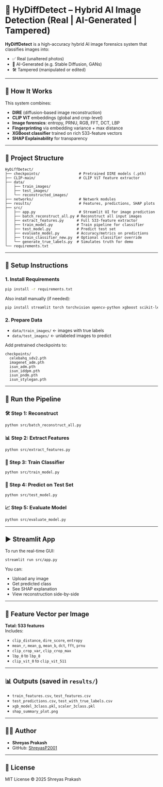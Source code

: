 # 🧠 HyDiffDetect – Hybrid AI Image Detection (Real | AI-Generated | Tampered)

**HyDiffDetect** is a high-accuracy hybrid AI image forensics system that classifies images into:
- ✅ Real (unaltered photos)
- 🤖 AI-Generated (e.g. Stable Diffusion, GANs)
- 🛠️ Tampered (manipulated or edited)

---

## 🚀 How It Works

This system combines:
- **DIRE** (diffusion-based image reconstruction)
- **CLIP ViT** embeddings (global and crop-level)
- **Image forensics**: entropy, PRNU, RGB, FFT, DCT, LBP
- **Fingerprinting** via embedding variance + max distance
- **XGBoost classifier** trained on rich 533-feature vectors
- **SHAP Explainability** for transparency

---

## 📁 Project Structure

```
HyDiffDetect/
├── checkpoints/                  # Pretrained DIRE models (.pth)
├── CLIP-main/                    # CLIP ViT feature extractor
├── data/
│   ├── train_images/
│   ├── test_images/
│   └── reconstructed_images/
├── networks/                     # Network modules
├── results/                      # Features, predictions, SHAP plots
├── src/
│   ├── app.py                    # Streamlit UI for image prediction
│   ├── batch_reconstruct_all.py # Reconstruct all input images
│   ├── extract_features.py      # Full 533-feature extractor
│   ├── train_model.py           # Train pipeline for classifier
│   ├── test_model.py            # Predict test set
│   ├── evaluate_model.py        # Accuracy/metrics on predictions
│   ├── train_classifier_new.py  # Optional classifier override
│   └── generate_true_labels.py  # Simulates truth for demo
└── requirements.txt
```

---

## 🔧 Setup Instructions

### 1. Install Requirements

```bash
pip install -r requirements.txt
```

Also install manually (if needed):

```bash
pip install streamlit torch torchvision opencv-python xgboost scikit-learn pandas matplotlib shap
```

### 2. Prepare Data

- `data/train_images/` ← images with true labels
- `data/test_images/` ← unlabeled images to predict

Add pretrained checkpoints to:
```
checkpoints/
  celebahq_sdv2.pth
  imagenet_adm.pth
  isun_adm.pth
  isun_iddpm.pth
  isun_pndm.pth
  isun_stylegan.pth
```

---

## 🔄 Run the Pipeline

### 🛠 Step 1: Reconstruct

```bash
python src/batch_reconstruct_all.py
```

### 📊 Step 2: Extract Features

```bash
python src/extract_features.py
```

### 🧠 Step 3: Train Classifier

```bash
python src/train_model.py
```

### 🎯 Step 4: Predict on Test Set

```bash
python src/test_model.py
```

### 📈 Step 5: Evaluate Model

```bash
python src/evaluate_model.py
```

---

## ▶️ Streamlit App

To run the real-time GUI:

```bash
streamlit run src/app.py
```

You can:
- Upload any image
- Get predicted class
- See SHAP explanation
- View reconstruction side-by-side

---

## 🧪 Feature Vector per Image

**Total: 533 features**  
Includes:
- `clip_distance`, `dire_score`, `entropy`
- `mean_r`, `mean_g`, `mean_b`, `dct`, `fft`, `prnu`
- `clip_crop_var`, `clip_crop_max`
- `lbp_0` to `lbp_8`
- `clip_vit_0` to `clip_vit_511`

---

## 📊 Outputs (saved in `results/`)

- `train_features.csv`, `test_features.csv`
- `test_predictions.csv`, `test_with_true_labels.csv`
- `xgb_model_3class.pkl`, `scaler_3class.pkl`
- `shap_summary_plot.png`

---

## 👨‍💻 Author

- **Shreyas Prakash**
- GitHub: [ShreyasP2001](https://github.com/ShreyasP2001)

---

## 📄 License

MIT License © 2025 Shreyas Prakash
